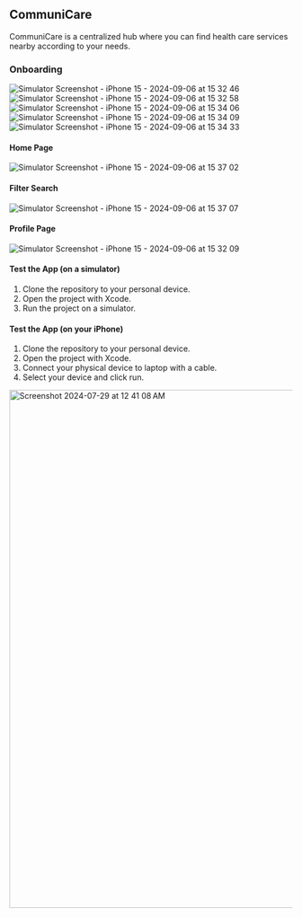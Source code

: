 ## CommuniCare 
CommuniCare is a centralized hub where you can find health care services nearby according to your needs.

### Onboarding
![Simulator Screenshot - iPhone 15 - 2024-09-06 at 15 32 46](https://github.com/user-attachments/assets/7e50621e-918c-4064-9ed5-298d51decd74)
![Simulator Screenshot - iPhone 15 - 2024-09-06 at 15 32 58](https://github.com/user-attachments/assets/983fc172-e26b-4e7f-b967-b526742ddc23)
![Simulator Screenshot - iPhone 15 - 2024-09-06 at 15 34 06](https://github.com/user-attachments/assets/5ed4fd34-ae6d-4134-aa24-9f7ab7c091d3)
![Simulator Screenshot - iPhone 15 - 2024-09-06 at 15 34 09](https://github.com/user-attachments/assets/79b6ede7-c194-437b-85fb-d2be124dea76)
![Simulator Screenshot - iPhone 15 - 2024-09-06 at 15 34 33](https://github.com/user-attachments/assets/b08ddcc9-e8c7-40c3-9c2e-0776bdf150b8)
#### Home Page
![Simulator Screenshot - iPhone 15 - 2024-09-06 at 15 37 02](https://github.com/user-attachments/assets/5b94e678-4560-4b33-aa2e-ac4c289a38a1)
#### Filter Search
![Simulator Screenshot - iPhone 15 - 2024-09-06 at 15 37 07](https://github.com/user-attachments/assets/d13ce128-d493-44d1-8984-2a4043fd444f)
#### Profile Page
![Simulator Screenshot - iPhone 15 - 2024-09-06 at 15 32 09](https://github.com/user-attachments/assets/1a803917-b328-49a3-b217-c010b1174caf)



#### Test the App (on a simulator)
1. Clone the repository to your personal device.
2. Open the project with Xcode.
3. Run the project on a simulator.

#### Test the App (on your iPhone)
1. Clone the repository to your personal device.
2. Open the project with Xcode.
3. Connect your physical device to laptop with a cable.
4. Select your device and click run.

<img width="923" alt="Screenshot 2024-07-29 at 12 41 08 AM" src="https://github.com/user-attachments/assets/d2019d32-3ba0-4a57-93f2-04c4a415da61">
